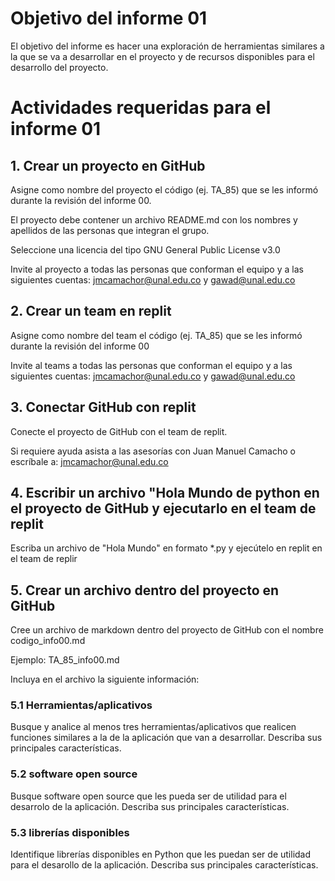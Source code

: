 # Objetivo del informe 01
El objetivo del informe es hacer una exploración de herramientas similares a la que se va a desarrollar en el proyecto y de recursos disponibles para el desarrollo del proyecto.

# Actividades requeridas para el informe 01

## 1. Crear un proyecto en GitHub
Asigne como nombre del proyecto el código (ej. TA_85) que se les informó durante la revisión del informe 00.

El proyecto debe contener un archivo README.md con los nombres y apellidos de las personas que integran el grupo.

Seleccione una licencia del tipo GNU General Public License v3.0

Invite al proyecto a todas las personas que conforman el equipo y a las siguientes cuentas: jmcamachor@unal.edu.co y gawad@unal.edu.co

## 2. Crear un team en replit
Asigne como nombre del team el código (ej. TA_85) que se les informó durante la revisión del informe 00

Invite al teams a todas las personas que conforman el equipo y a las siguientes cuentas: jmcamachor@unal.edu.co y gawad@unal.edu.co

## 3. Conectar GitHub con replit
Conecte el proyecto de GitHub con el team de replit.

Si requiere ayuda asista a las asesorías con Juan Manuel Camacho o escríbale a: jmcamachor@unal.edu.co

## 4. Escribir un archivo "Hola Mundo de python en el proyecto de GitHub y ejecutarlo en el team de replit
Escriba un archivo de "Hola Mundo" en formato \*.py y ejecútelo en replit en el team de replir

## 5. Crear un archivo dentro del proyecto en GitHub
Cree un archivo de markdown dentro del proyecto de GitHub con el nombre codigo_info00.md

Ejemplo: TA_85_info00.md

Incluya en el archivo la siguiente información:

### 5.1 Herramientas/aplicativos
Busque y analice al menos tres herramientas/aplicativos que realicen funciones similares a la de la aplicación que van a desarrollar. Describa sus principales características.

### 5.2 software open source
Busque software open source que les pueda ser de utilidad para el desarrolo de la aplicación. Describa sus principales características.

### 5.3 librerías disponibles
Identifique librerías disponibles en Python que les puedan ser de utilidad para el desarollo de la aplicación. Describa sus principales características.
